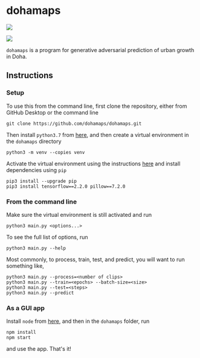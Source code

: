 # dohamaps
[![](https://img.shields.io/badge/pypi-v1.1.2-brightgreen)](https://pypi.org/project/dohamaps/)

![](https://i.imgur.com/YtSWbyg.png)

`dohamaps` is a program for generative adversarial prediction of urban growth in Doha.

## Instructions
### Setup
To use this from the command line, first clone the repository, either from GitHub Desktop or the command line

    git clone https://github.com/dohamaps/dohamaps.git
Then install `python3.7` from [here](https://www.python.org/downloads/release/python-370/), and then create a virtual environment in the `dohamaps` directory

    python3 -m venv --copies venv
Activate the virtual environment using the instructions [here](https://docs.python.org/3/library/venv.html) and install dependencies using `pip`

    pip3 install --upgrade pip
    pip3 install tensorflow==2.2.0 pillow==7.2.0
### From the command line
Make sure the virtual environment is still activated and run

    python3 main.py <options...>
To see the full list of options, run

    python3 main.py --help
Most commonly, to process, train, test, and predict, you will want to run something like,

    python3 main.py --process=<number of clips>
    python3 main.py --train=<epochs> --batch-size=<size>
    python3 main.py --test=<steps>
    python3 main.py --predict
### As a GUI app
Install `node` from [here](https://nodejs.org/en/download/), and then in the `dohamaps` folder, run

    npm install
    npm start
and use the app. That's it!
